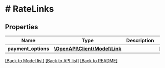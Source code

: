 # # RateLinks

## Properties

Name | Type | Description | Notes
------------ | ------------- | ------------- | -------------
**payment_options** | [**\OpenAPI\Client\Model\Link**](Link.md) |  | [optional]

[[Back to Model list]](../../README.md#models) [[Back to API list]](../../README.md#endpoints) [[Back to README]](../../README.md)
